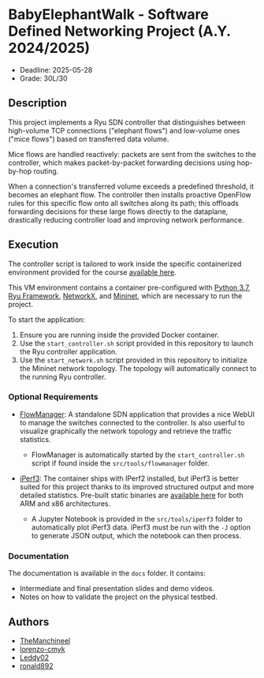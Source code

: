 # BabyElephantWalk - Software Defined Networking Project (A.Y. 2024/2025)

- Deadline: 2025-05-28
- Grade: 30L/30

## Description

This project implements a Ryu SDN controller that distinguishes between high-volume TCP connections
("elephant flows") and low-volume ones ("mice flows") based on transferred data volume.

Mice flows are handled reactively: packets are sent from the switches to the controller, which makes
packet-by-packet forwarding decisions using hop-by-hop routing.

When a connection's transferred volume exceeds a predefined threshold, it becomes an elephant flow.
The controller then installs proactive OpenFlow rules for this specific flow onto all switches along
its path; this offloads forwarding decisions for these large flows directly to the dataplane,
drastically reducing controller load and improving network performance.

## Execution

The controller script is tailored to work inside the specific containerized environment provided for
the course [available here](https://github.com/gverticale/sdn-vm-polimi).

This VM environment contains a container pre-configured with
[Python 3.7](https://github.com/python/cpython), [Ryu Framework](https://github.com/faucetsdn/ryu),
[NetworkX](https://github.com/networkx/networkx), and [Mininet](https://github.com/mininet/mininet),
which are necessary to run the project.

To start the application:

1. Ensure you are running inside the provided Docker container.
2. Use the `start_controller.sh` script provided in this repository to launch the Ryu controller
   application.
3. Use the `start_network.sh` script provided in this repository to initialize the Mininet network
   topology. The topology will automatically connect to the running Ryu controller.

### Optional Requirements

- [FlowManager](https://github.com/martimy/flowmanager): A standalone SDN application that provides
  a nice WebUI to manage the switches connected to the controller. Is also userful to visualize
  graphically the network topology and retrieve the traffic statistics.

  - FlowManager is automatically started by the `start_controller.sh` script if found inside the
    `src/tools/flowmanager` folder.

- [iPerf3](https://github.com/esnet/iperf): The container ships with IPerf2 installed, but iPerf3 is
  better suited for this project thanks to its improved structured output and more detailed
  statistics. Pre-built static binaries are
  [available here](https://github.com/userdocs/iperf3-static/) for both ARM and x86 architectures.
  - A Jupyter Notebook is provided in the `src/tools/iperf3` folder to automatically plot iPerf3
    data. iPerf3 must be run with the `-J` option to generate JSON output, which the notebook can
    then process.

### Documentation

The documentation is available in the `docs` folder. It contains:

- Intermediate and final presentation slides and demo videos.
- Notes on how to validate the project on the physical testbed.

## Authors

- [TheManchineel](https://github.com/TheManchineel)
- [lorenzo-cmyk](https://github.com/lorenzo-cmyk)
- [Leddy02](https://github.com/Leddy02)
- [ronald892](https://github.com/ronald892)
